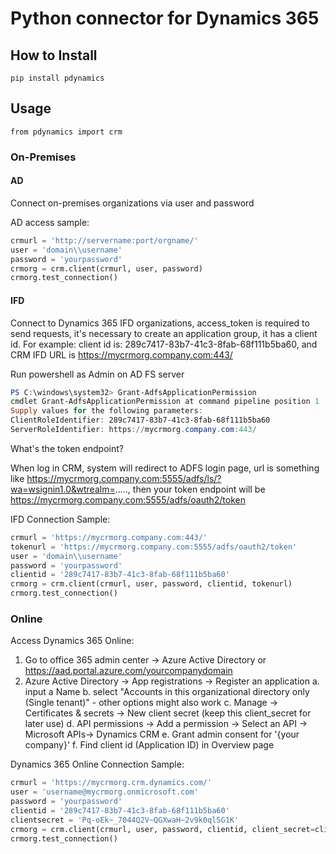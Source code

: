 # Python connector for Dynamics 365
## How to Install
```
pip install pdynamics
```
## Usage
```
from pdynamics import crm
```
### On-Premises
#### AD
Connect on-premises organizations via user and password

AD access sample:
```python
crmurl = 'http://servername:port/orgname/'
user = 'domain\\username'
password = 'yourpassword'
crmorg = crm.client(crmurl, user, password)
crmorg.test_connection()
```
#### IFD
Connect to Dynamics 365 IFD organizations, access_token is required to send requests, it's necessary to create an application group, it has a client id. For example: client id is: 289c7417-83b7-41c3-8fab-68f111b5ba60, and CRM IFD URL is https://mycrmorg.company.com:443/

Run powershell as Admin on AD FS server

```powershell
PS C:\windows\system32> Grant-AdfsApplicationPermission
cmdlet Grant-AdfsApplicationPermission at command pipeline position 1
Supply values for the following parameters:
ClientRoleIdentifier: 289c7417-83b7-41c3-8fab-68f111b5ba60
ServerRoleIdentifier: https://mycrmorg.company.com:443/
```
What's the token endpoint?

When log in CRM, system will redirect to ADFS login page, url is something like https://mycrmorg.company.com:5555/adfs/ls/?wa=wsignin1.0&wtrealm=....., then your token endpoint will be https://mycrmorg.company.com:5555/adfs/oauth2/token

IFD Connection Sample:
```python
crmurl = 'https://mycrmorg.company.com:443/'
tokenurl = 'https://mycrmorg.company.com:5555/adfs/oauth2/token'
user = 'domain\\username'
password = 'yourpassword'
clientid = '289c7417-83b7-41c3-8fab-68f111b5ba60'
crmorg = crm.client(crmurl, user, password, clientid, tokenurl)
crmorg.test_connection()
```
### Online
Access Dynamics 365 Online:

1. Go to office 365 admin center -> Azure Active Directory or https://aad.portal.azure.com/yourcompanydomain
2. Azure Active Directory -> App registrations -> Register an application
    a. input a Name
    b. select "Accounts in this organizational directory only (Single tenant)" - other options might also work
    c. Manage -> Certificates & secrets -> New client secret (keep this client_secret for later use)
    d. API permissions -> Add a permission -> Select an API -> Microsoft APIs-> Dynamics CRM
    e. Grant admin consent for '{your company}'
    f. Find client id (Application ID) in Overview page 

Dynamics 365 Online Connection Sample:
```python
crmurl = 'https://mycrmorg.crm.dynamics.com/'
user = 'username@mycrmorg.onmicrosoft.com'
password = 'yourpassword'
clientid = '289c7417-83b7-41c3-8fab-68f111b5ba60'
clientsecret = 'Pq-oEk~_7044Q2V~QGXwaH~2v9k0qlSG1K'
crmorg = crm.client(crmurl, user, password, clientid, client_secret=clientsecret)
crmorg.test_connection()
```